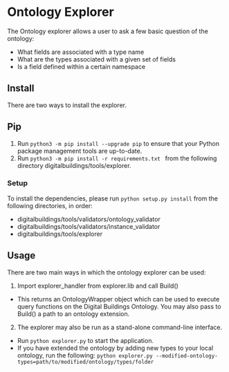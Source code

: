 # Ontology Explorer

The Ontology explorer allows a user to ask a few basic question of the ontology:
* What fields are associated with a type name
* What are the types associated with a given set of fields
* Is a field defined within a certain namespace

## Install

There are two ways to install the explorer.

## Pip

1. Run `python3 -m pip install --upgrade pip` to ensure that your Python package management tools are up-to-date.
2. Run `python3 -m pip install -r requirements.txt ` from the following directory digitalbuildings/tools/explorer.

### Setup
To install the dependencies, please run `python setup.py install` from the following directories, in order:
* digitalbuildings/tools/validators/ontology_validator
* digitalbuildings/tools/validators/instance_validator
* digitalbuildings/tools/explorer

## Usage
There are two main ways in which the ontology explorer can be used:
1. Import explorer_handler from explorer.lib and call Build()
  * This returns an OntologyWrapper object which can be used to execute query functions on the Digital Buildings Ontology. You may also pass to Build() a path to an ontology extension.
2. The explorer may also be run as a stand-alone command-line interface. 
  * Run `python explorer.py` to start the application.
  * If you have extended the ontology by adding new types to your local ontology, run the following: `python explorer.py --modified-ontology-types=path/to/modified/ontology/types/folder`

